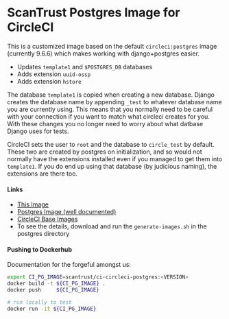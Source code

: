# ScanTrust Postgres Image for CircleCI

This is a customized image based on the default `circleci:postgres` image (currently 9.6.6)
which makes working with django+postgres easier.

 * Updates `template1` and `$POSTGRES_DB` databases
  * Adds extension `uuid-ossp`
  * Adds extension `hstore`

The database `template1` is copied when creating a new database.  Django creates the database
name by appending `_test` to whatever database name you are currently using.  This means that
you normally need to be careful with your connection if you want to match what circleci creates
for you.  With these changes you no longer need to worry about what datbase Django uses for tests.

CircleCI sets the user to `root` and the database to `circle_test` by default.  These two are
created by postgres on initialization, and so would not normally have the extensions installed
even if you managed to get them into `template1`.  If you do end up using that database (by
judicious naming), the extensions are there too.

#### Links

 * [This Image](https://github.com/scantrust/public-images/tree/master/ci/circleci/postgres/)
 * [Postgres Image (well documented)](https://hub.docker.com/_/postgres/)
 * [CircleCI Base Images](https://github.com/circleci/circleci-images/tree/master/postgres)
  * To see the details, download and run the `generate-images.sh` in the postgres directory

#### Pushing to Dockerhub

Documentation for the forgeful amongst us:

```sh
export CI_PG_IMAGE=scantrust/ci-circleci-postgres:<VERSION>
docker build -t ${CI_PG_IMAGE} .
docker push     ${CI_PG_IMAGE}

# run locally to test
docker run -it ${CI_PG_IMAGE}
```